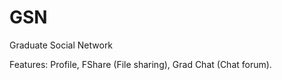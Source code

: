 GSN
===

Graduate Social Network

Features: 
 Profile, FShare (File sharing), Grad Chat (Chat forum).
